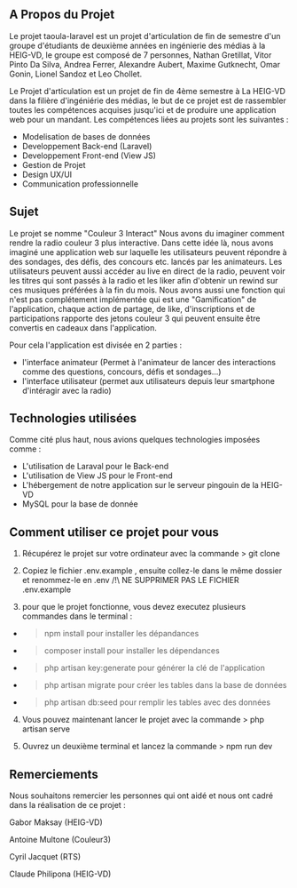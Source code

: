 ## A Propos du Projet

Le projet taoula-laravel est un projet d'articulation de fin de semestre d'un groupe d'étudiants de deuxième années en ingénierie des médias à la HEIG-VD, le groupe est composé de 7 personnes, Nathan Gretillat, Vitor Pinto Da Silva, Andrea Ferrer, Alexandre Aubert, Maxime Gutknecht, Omar Gonin, Lionel Sandoz et Leo Chollet.

Le Projet d'articulation est un projet de fin de 4ème semestre à La HEIG-VD dans la filière d'ingéniérie des médias, le but de ce projet est de rassembler toutes les compétences acquises jusqu'ici et de produire une application web pour un mandant. Les compétences liées au projets sont les suivantes :

- Modelisation de bases de données
- Developpement Back-end (Laravel)
- Developpement Front-end (View JS)
- Gestion de Projet
- Design UX/UI
- Communication professionnelle

## Sujet

Le projet se nomme "Couleur 3 Interact" Nous avons du imaginer comment rendre la radio couleur 3 plus interactive.
Dans cette idée là, nous avons imaginé une application web sur laquelle les utilisateurs peuvent répondre à des sondages, des défis, des concours etc. lancés par les animateurs. Les utilisateurs peuvent aussi accéder au live en direct de la radio, peuvent voir les titres qui sont passés à la radio et les liker afin d'obtenir un rewind sur ces musiques préférées à la fin du mois. Nous avons aussi une fonction qui n'est pas complétement implémentée qui est une "Gamification" de l'application, chaque action de partage, de like, d'inscriptions et de participations rapporte des jetons couleur 3 qui peuvent ensuite être convertis en cadeaux dans l'application.

Pour cela l'application est divisée en 2 parties :

- l'interface animateur (Permet à l'animateur de lancer des interactions comme des questions, concours, défis et sondages...)
- l'interface utilisateur (permet aux utilisateurs depuis leur smartphone d'intéragir avec la radio)

## Technologies utilisées

Comme cité plus haut, nous avions quelques technologies imposées comme :

- L'utilisation de Laraval pour le Back-end
- L'utilisation de View JS pour le Front-end
- L'hébergement de notre application sur le serveur pingouin de la HEIG-VD
- MySQL pour la base de donnée

## Comment utiliser ce projet pour vous

1. Récupérez le projet sur votre ordinateur avec la commande > git clone <url du projet>
    
2. Copiez le fichier .env.example , ensuite collez-le dans le même dossier et renommez-le en
.env /!\ NE SUPPRIMER PAS LE FICHIER .env.example
    
3. pour que le projet fonctionne, vous devez executez plusieurs commandes dans le terminal :
    
- >npm install pour installer les dépandances
- >composer install pour installer les dépendances
- >php artisan key:generate pour générer la clé de l'application
- >php artisan migrate pour créer les tables dans la base de données
- >php artisan db:seed pour remplir les tables avec des données
    
4. Vous pouvez maintenant lancer le projet avec la commande > php artisan serve
    
5. Ouvrez un deuxième terminal et lancez la commande > npm run dev


## Remerciements

Nous souhaitons remercier les personnes qui ont aidé et nous ont cadré dans la réalisation de ce projet :

Gabor Maksay (HEIG-VD)

Antoine Multone (Couleur3)

Cyril Jacquet (RTS)

Claude Philipona (HEIG-VD)


